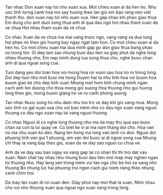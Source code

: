 Tan nhac
Don xuan nay toi nho xuan xua. Mot chieu xuan ai da hen ho.
Nhu uoc tinh torng canh hoa mo say huong theo lan gio em bao rang nen viet thanh tho.
don xuan nay toi nho xuan xua. Hen gap nhau khi phao giao thua
Em dung cho anh duoi song thua anh di qua dau ngo hoi nhau tham xuan da ve chua
Hoi nhau tham xuan da ve chua

Co nhac
Xuan da ve chua ma mai vang truoc ngo, vang vang xa dua tung hoi phao no theo gio huong bay ngay ngat tam hon.
Co mot chieu xuan ai da hen ho. Co mot chieu xuan hai dua minh gap go don giao thua bang phao no trong tim.
Oi dep lam sao nhung buoi dau tien xa giay phut da nghe long nhieu thuong nho.
Em nep minh dung tua song thua cho, nghe buoc chan anh di qua ngoai song cua.

Tuoi dang yeu doi toan hoa voi mong hoa no vuon sau hoa no ro trong long.
Doi dep tuoi nhu mot buoi me hong
Duyen hai ta nhu tinh hoa voi buom hoa buom giao ke cho dep tinh xuan
Nhung mot hom tinh chung minh ngan cach anh len duong cho thoa mong gio suong
Hoa thuong nho gui huong long theo gio, mong buom giang ho ve ru canh phong suong

Tan nhac
Nuoc song ho nhu dam nhu mo tro ve day khi gio sang mua. Mong uoc tinh co gai xuan xua cho voi bao niem nho co dau ngo
xuan vang nguoi thuong co dau ngo xuan nay lai vang nguoi thuong

Co nhac
Nguoi di co nghe long thuong nho ma da may thu qua sao buoc chan xa con la loi quay ve.
Co biet ke vi ai ma nam thang doi cho. Hoa van no ma nhu xuan ko den. Nang len hong ma long  van lanh co don.
Nguoi doi phuong tinh van gui 1 phuong, em van doi buoc ai di ngoai song cua
Nhung chi thay la vang bay theo gio, xuan da ve day sao nguoi cu chua ve.

Anh da ve day sau bao ngay xa vang gap lai co nhan thi thi troi dat vao xuan.
Nam chat tay nhau nhu nhung buoi dau tien moi map may nghen ngao loi thuong nho.
Hay lang yen trong niem vui tao ngo cho bo hoi xa vang nho thuong
Bo nhung luc hai phuong troi ngan cach gui niem rieng theo nhung canh chim troi.

Da may lan xuan di roi xuan den. Giay phut nay moi that la xuan.
Nhin nhau cho voi nho thuong xuan qua ngoai ngo xuan sang trong long.
